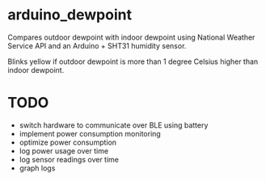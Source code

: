 # arduino_dewpoint

Compares outdoor dewpoint with indoor dewpoint using National Weather Service API and an Arduino + SHT31 humidity sensor.

Blinks yellow if outdoor dewpoint is more than 1 degree Celsius higher than indoor dewpoint.

# TODO

* switch hardware to communicate over BLE using battery
* implement power consumption monitoring
* optimize power consumption
* log power usage over time
* log sensor readings over time
* graph logs
